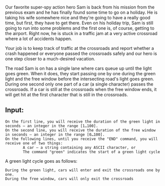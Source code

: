 Our favorite super-spy action hero Sam is back from his mission from the previous exam and he has finally found some time to go on a holiday. 
He is taking his wife somewhere nice and they're going to have a really good time, but first, they have to get there. Even on his holiday trip, Sam is still going to run into some problems and the first one is, of course, getting to the airport. Right now, he is stuck in a traffic jam at a very active crossroad where a lot of accidents happen.

Your job is to keep track of traffic at the crossroads and report whether a crash happened or everyone passed the crossroads safely and our hero is one step closer to a much-desired vacation.

The road Sam is on has a single lane where cars queue up until the light goes green. When it does, they start passing one by one during the green light and the free window before the intersecting road's light goes green. During one second only one part of a car (a single character) passes the crossroads. If a car is still at the crossroads when the free window ends, it will get hit at the first character that is still in the crossroads.

## Input:

	On the first line, you will receive the duration of the green light in seconds – an integer in the range [1…100].
	On the second line, you will receive the duration of the free window in seconds – an integer in the range [0…100].
	On the following lines, until you receive the "END" command, you will receive one of two things:
         	A car – a string containing any ASCII character, or
        	The command "green" indicates the start of a green light cycle
		
A green light cycle goes as follows:

	During the green light, cars will enter and exit the crossroads one by one.
	During the free window, cars will only exit the crossroads
